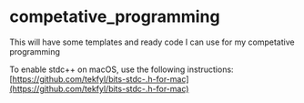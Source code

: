 # competative_programming

This will have some templates and ready code I can use for my competative programming

To enable stdc++ on macOS, use the following instructions: [https://github.com/tekfyl/bits-stdc-.h-for-mac](https://github.com/tekfyl/bits-stdc-.h-for-mac)
